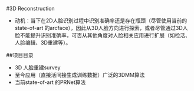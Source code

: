 
#3D Reconstruction

* 动机：当下在2D人脸识别过程中识别准确率还是存在瓶颈（尽管使用当前的state-of-art 的arcface），因此从3D人脸方向进行探索，或者尽管通过3D人脸不能提升识别准确率，可否从其他角度对人脸相关应用进行扩展（如检活、人脸编辑、3D重建等）。

##项目目录
* 3D 人脸重建survey
* 至今应用（直接活间接生成训练数据）广泛的3DMM算法   
* 当前state-of-art 的PRNet算法	